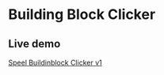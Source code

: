 # Building Block Clicker


## Live demo
[Speel Buildinblock Clicker v1](http://justinderuiter.nl/bbclicker)